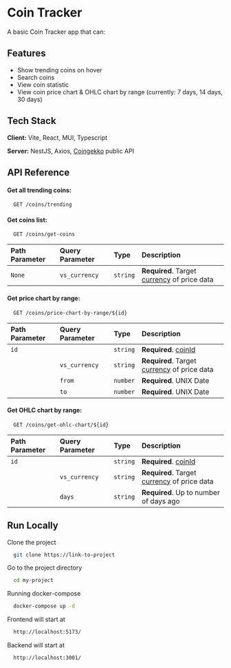 # Coin Tracker

A basic Coin Tracker app that can:

## Features

- Show trending coins on hover
- Search coins
- View coin statistic
- View coin price chart & OHLC chart by range (currently: 7 days, 14 days, 30 days)

## Tech Stack

**Client:** Vite, React, MUI, Typescript

**Server:** NestJS, Axios, [Coingekko](https://docs.coingecko.com/v3.0.1/reference/coins-list) public API

## API Reference

#### Get all trending coins:

```http
  GET /coins/trending
```

#### Get coins list:

```http
  GET /coins/get-coins
```

| Path Parameter | Query Parameter | Type     | Description                                                                                                            |
| :------------- | :-------------- | :------- | :--------------------------------------------------------------------------------------------------------------------- |
| `None`         | `vs_currency`   | `string` | **Required**. Target [currency](https://docs.coingecko.com/v3.0.1/reference/simple-supported-currencies) of price data |

#### Get price chart by range:

```http
  GET /coins/price-chart-by-range/${id}
```

| Path Parameter | Query Parameter | Type     | Description                                                                                                            |
| :------------- | :-------------- | :------- | :--------------------------------------------------------------------------------------------------------------------- |
| `id`           |                 | `string` | **Required**. [coinId](https://docs.coingecko.com/v3.0.1/reference/coins-list)                                         |
|                | `vs_currency`   | `string` | **Required**. Target [currency](https://docs.coingecko.com/v3.0.1/reference/simple-supported-currencies) of price data |
|                | `from`          | `number` | **Required**. UNIX Date                                                                                                |
|                | `to`            | `number` | **Required**. UNIX Date                                                                                                |

#### Get OHLC chart by range:

```http
  GET /coins/get-ohlc-chart/${id}
```

| Path Parameter | Query Parameter | Type     | Description                                                                                                            |
| :------------- | :-------------- | :------- | :--------------------------------------------------------------------------------------------------------------------- |
| `id`           |                 | `string` | **Required**. [coinId](https://docs.coingecko.com/v3.0.1/reference/coins-list)                                         |
|                | `vs_currency`   | `string` | **Required**. Target [currency](https://docs.coingecko.com/v3.0.1/reference/simple-supported-currencies) of price data |
|                | `days`          | `string` | **Required**. Up to number of days ago                                                                                 |

## Run Locally

Clone the project

```bash
  git clone https://link-to-project
```

Go to the project directory

```bash
  cd my-project
```

Running docker-compose

```bash
  docker-compose up -d
```

Frontend will start at

```bash
  http://localhost:5173/
```

Backend will start at

```bash
  http://localhost:3001/
```
